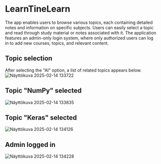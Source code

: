 # LearnTineLearn

The app enables users to browse various topics, each containing detailed notes and information on specific subjects. Users can easily select a topic and read through study material or notes associated with it. The application features an admin-only login system, where only authorized users can log in to add new courses, topics, and relevant content.

## Topic selection
After selecting the "AI" option, a list of related topics appears below.
![Näyttökuva 2025-02-14 133722](https://github.com/user-attachments/assets/1a7d144b-af81-433e-999b-cfe56213515c)

## Topic "NumPy" selected
![Näyttökuva 2025-02-14 133835](https://github.com/user-attachments/assets/e827dec6-deaa-414c-bc24-e8226f3f673b)

## Topic "Keras" selected
![Näyttökuva 2025-02-14 134126](https://github.com/user-attachments/assets/a64949b1-4a1f-4967-bede-be8d3656871c)

## Admin logged in
![Näyttökuva 2025-02-14 134228](https://github.com/user-attachments/assets/1d1b0666-d429-452a-b8cd-c8490dee7ae7)
